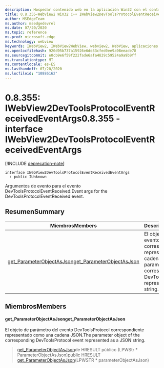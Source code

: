 ```yaml
---
description: Hospedar contenido web en la aplicación Win32 con el control Microsoft Edge WebView2
title: 0.8.355-WebView2 Win32 C++ IWebView2DevToolsProtocolEventReceivedEventArgs
author: MSEdgeTeam
ms.author: msedgedevrel
ms.date: 07/20/2020
ms.topic: reference
ms.prod: microsoft-edge
ms.technology: webview
keywords: IWebView2, IWebView2WebView, webview2, WebView, aplicaciones Win32, Win32, Edge
ms.openlocfilehash: 920d95b737a15926e6de33cfed0ee9a98eeade78
ms.sourcegitcommit: e0cb9e6f59f222fade6afa4829c59524a9a9b9ff
ms.translationtype: MT
ms.contentlocale: es-ES
ms.lasthandoff: 07/20/2020
ms.locfileid: "10886162"
---
```

# <span data-ttu-id="9ead7-104">0.8.355: IWebView2DevToolsProtocolEventReceivedEventArgs</span><span class="sxs-lookup"><span data-stu-id="9ead7-104">0.8.355 - interface IWebView2DevToolsProtocolEventReceivedEventArgs</span></span> 

[!INCLUDE [deprecation-note](../../includes/deprecation-note.md)]

```
interface IWebView2DevToolsProtocolEventReceivedEventArgs
  : public IUnknown
```

<span data-ttu-id="9ead7-105">Argumentos de evento para el evento DevToolsProtocolEventReceived.</span><span class="sxs-lookup"><span data-stu-id="9ead7-105">Event args for the DevToolsProtocolEventReceived event.</span></span>

## <span data-ttu-id="9ead7-106">Resumen</span><span class="sxs-lookup"><span data-stu-id="9ead7-106">Summary</span></span>

 <span data-ttu-id="9ead7-107">Miembros</span><span class="sxs-lookup"><span data-stu-id="9ead7-107">Members</span></span>                        | <span data-ttu-id="9ead7-108">Descripciones</span><span class="sxs-lookup"><span data-stu-id="9ead7-108">Descriptions</span></span>
--------------------------------|---------------------------------------------
[<span data-ttu-id="9ead7-109">get_ParameterObjectAsJson</span><span class="sxs-lookup"><span data-stu-id="9ead7-109">get_ParameterObjectAsJson</span></span>](#get_parameterobjectasjson) | <span data-ttu-id="9ead7-110">El objeto de parámetro del evento DevToolsProtocol correspondiente representado como una cadena JSON.</span><span class="sxs-lookup"><span data-stu-id="9ead7-110">The parameter object of the corresponding DevToolsProtocol event represented as a JSON string.</span></span>

## <span data-ttu-id="9ead7-111">Miembros</span><span class="sxs-lookup"><span data-stu-id="9ead7-111">Members</span></span>

#### <span data-ttu-id="9ead7-112">get_ParameterObjectAsJson</span><span class="sxs-lookup"><span data-stu-id="9ead7-112">get_ParameterObjectAsJson</span></span> 

<span data-ttu-id="9ead7-113">El objeto de parámetro del evento DevToolsProtocol correspondiente representado como una cadena JSON.</span><span class="sxs-lookup"><span data-stu-id="9ead7-113">The parameter object of the corresponding DevToolsProtocol event represented as a JSON string.</span></span>

> <span data-ttu-id="9ead7-114">[get_ParameterObjectAsJson](#get_parameterobjectasjson)de HRESULT público (LPWStr \* ParameterObjectAsJson)</span><span class="sxs-lookup"><span data-stu-id="9ead7-114">public HRESULT [get_ParameterObjectAsJson](#get_parameterobjectasjson)(LPWSTR \* parameterObjectAsJson)</span></span>

